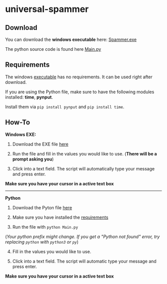 # universal-spammer

## Download
You can download the **windows executable** here: [Spammer.exe](https://placeholder.com)

The python source code is found here [Main.py](https://placeholder.com)

## Requirements
The windows [executable](https://placeholder.com) has no requirements. It can be used right after download.

If you are using the Python file, make sure to have the following modules installed: **time**, **pynput**.

Install them via `pip install pynput` and `pip install time`.

## How-To

**Windows EXE:**
1. Download the EXE file [here](https://placeholder.com)

2. Run the file and fill in the values you would like to use. (**There will be a prompt asking you**)

3. Click into a text field. The script will automatically type your message and press enter. 

**Make sure you have your cursor in a active text box**

----

**Python**
1. Download the Pyton file [here](https://placeholder.com)

2. Make sure you have installed the [requirements](https://placeholder.com)

3. Run the file with `python Main.py` 

(*Your python prefix might change. If you get a "Python not found" error, try replacing `python` with `python3` or `py`*)
 
4. Fill in the values you would like to use.

5. Click into a text field. The script will automatic type your message and press enter. 

**Make sure you have your cursor in a active text box**

